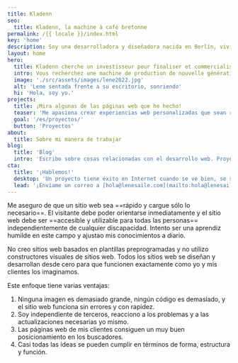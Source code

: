 ```yaml
---
title: Kladenn
seo:
  title: Kladenn, la machine à café bretonne
permalink: /{{ locale }}/index.html
key: 'home'
description: Soy una desarrolladora y diseñadora nacida en Berlín, viviendo en Madrid. Llevo creando para la web profesionalmente desde 2008.
layout: home
hero:
  title: Kladenn cherche un investisseur pour finaliser et commercialiser la machine !
  intro: Vous recherchez une machine de production de nouvelle génération pour votre production de café ? Vous voulez un fournisseur proche de ses clients ? Vous avez besoin d'une analyse et d'un support technique compétent ?Vous êtes au bon endroit
  image: './src/assets/images/lene2022.jpg'
  alt: 'Lene sentada frente a su escritorio, sonriendo'
  hi: 'Hola, soy yo.'
projects:
  title: ¡Mira algunas de las páginas web que he hecho!
  teaser: 'Me apasiona crear experiencias web personalizadas que sean rápidas, seguras y accesibles, además de respetuosas con el medio ambiente y la privacidad. '
  goal: '/es/proyectos/'
  button: 'Proyectos'
about:
  title: Sobre mi manera de trabajar
blog:
  title: 'Blog'
  intro: 'Escribo sobre cosas relacionadas con el desarrollo web. Proyectos, enfoques y observaciones, cosas que he aprendido o que considero importantes.'
cta:
  title: '¡Hablemos!'
  desktop: 'Un proyecto tiene éxito en Internet cuando se ve bien, se siente bien y funciona con tecnología limpia y segura. Desde 2008 creo experiencias web atractivas con atención al detalle.'
  lead: '¡Envíame un correo a [hola@lenesaile.com](mailto:hola@lenesaile.com) y cuéntame tu proyecto, oportunidades o lo que tengas en mente! Siempre estoy dispuesto a charlar.'
---
```


Me aseguro de que un sitio web sea ==rápido y cargue sólo lo necesario==. El visitante debe poder orientarse inmediatamente y el sitio web debe ser ==accesible y utilizable para todas las personas== independientemente de cualquier discapacidad. Intento ser una aprendiz humilde en este campo y ajustao mis conocimientos a diario.

No creo sitios web basados en plantillas preprogramadas y no utilizo constructores visuales de sitios web. Todos los sitios web se diseñan y desarrollan desde cero para que funcionen exactamente como yo y mis clientes los imaginamos.

Este enfoque tiene varias ventajas:

1. Ninguna imagen es demasiado grande, ningún código es demasiado, y el sitio web funciona sin errores y con rapidez.
2. Soy independiente de terceros, reacciono a los problemas y a las actualizaciones necesarias yo mismo.
3. Las páginas web de mis clientes consiguen un muy buen posicionamiento en los buscadores.
4. Casi todas las ideas se pueden cumplir en términos de forma, estructura y función.
